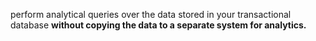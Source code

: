 perform analytical queries over the data stored in your transactional database **without copying the data to a separate system for analytics.**